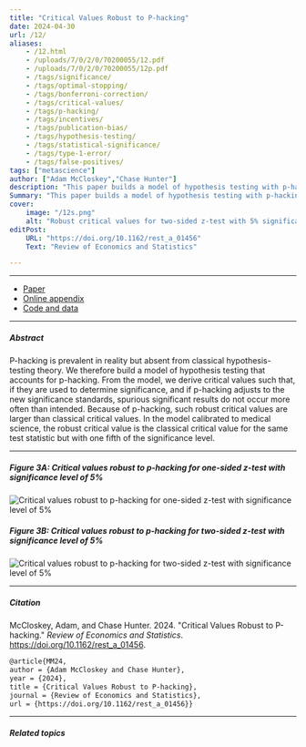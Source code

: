 ```yaml
---
title: "Critical Values Robust to P-hacking" 
date: 2024-04-30
url: /12/
aliases:
    - /12.html
    - /uploads/7/0/2/0/70200055/12.pdf
    - /uploads/7/0/2/0/70200055/12p.pdf
    - /tags/significance/
    - /tags/optimal-stopping/
    - /tags/bonferroni-correction/
    - /tags/critical-values/
    - /tags/p-hacking/
    - /tags/incentives/
    - /tags/publication-bias/
    - /tags/hypothesis-testing/
    - /tags/statistical-significance/
    - /tags/type-1-error/
    - /tags/false-positives/
tags: ["metascience"]
author: ["Adam McCloskey","Chase Hunter"]
description: "This paper builds a model of hypothesis testing with p-hacking and gives critical values that are robust to by p-hacking. Published in REStat, 2024." 
Summary: "This paper builds a model of hypothesis testing with p-hacking and gives critical values that correct the inflated type 1 error rate caused by p-hacking. As a rule of thumb, such robust critical values are classical critical values with one fifth of the significance level."
cover:
    image: "/12s.png"
    alt: "Robust critical values for two-sided z-test with 5% significance"
editPost:
    URL: "https://doi.org/10.1162/rest_a_01456"
    Text: "Review of Economics and Statistics"

---
```


---

+ [Paper](/12.pdf)
+ [Online appendix](/12a.pdf)
+ [Code and data](https://github.com/pmichaillat/p-hacking)

---

##### Abstract

P-hacking is prevalent in reality but absent from classical hypothesis-testing theory. We therefore build a model of hypothesis testing that accounts for p-hacking. From the model, we derive critical values such that, if they are used to determine significance, and if p-hacking adjusts to the new significance standards, spurious significant results do not occur more often than intended. Because of p-hacking, such robust critical values are larger than classical critical values. In the model calibrated to medical science, the robust critical value is the classical critical value for the same test statistic but with one fifth of the significance level.

---

##### Figure 3A: Critical values robust to p-hacking for one-sided z-test with significance level of 5%

![Critical values robust to p-hacking for one-sided z-test with significance level of 5%](/12a.png)

##### Figure 3B: Critical values robust to p-hacking for two-sided z-test with significance level of 5%

![Critical values robust to p-hacking for two-sided z-test with significance level of 5%](/12b.png)

---

##### Citation

McCloskey, Adam, and Chase Hunter. 2024. "Critical Values Robust to P-hacking." *Review of Economics and Statistics*. https://doi.org/10.1162/rest_a_01456.

```latex
@article{MM24,
author = {Adam McCloskey and Chase Hunter},
year = {2024},
title = {Critical Values Robust to P-hacking},
journal = {Review of Economics and Statistics},
url = {https://doi.org/10.1162/rest_a_01456}}
```

---

##### Related topics
